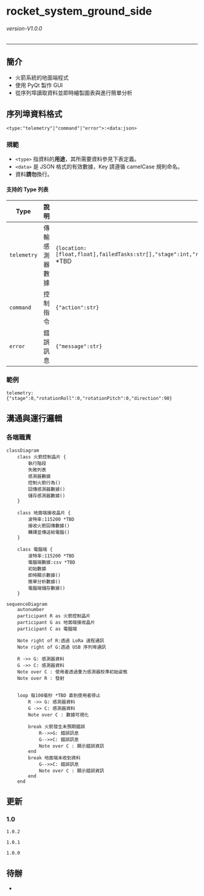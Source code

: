 # rocket_system_ground_side
###### *version-V1.0.0* 
---
## 簡介
- 火箭系統的地面端程式
- 使用 PyQt 製作 GUI
- 從序列埠讀取資料並即時繪製圖表與進行簡單分析
 
## 序列埠資料格式
```
<type:"telemetry"|"command"|"error">:<data:json>
```
### 規範
- `<type>` 指資料的**用途**，其所需要資料參見下表定義。
- `<data>` 是 JSON 格式的有效數據，Key 請遵循 camelCase 規則命名。
- 資料**請勿**換行。

#### 支持的 Type 列表
| Type         | 說明                        | data 格式 |
|-------------|---------------------------|---------------|
| `telemetry` | 傳輸感測器數據 | `{location:[float,float],failedTasks:str[],"stage":int,"rotationRoll":float,"rotationPitch":float,"direction":float}` *TBD|
| `command`   | 控制指令                  | `{"action":str}` |
| `error`   | 錯誤訊息               | `{"message":str}` |

### 範例
``` 
telemetry:{"stage":0,"rotationRoll":0,"rotationPitch":0,"direction":90}
```

## 溝通與運行邏輯
### 各端職責
``` mermaid
classDiagram
    class 火箭控制晶片 {
        執行階段
        失敗列表
        感測器數據
        控制火箭行為()
        回傳感測器數據()
        儲存感測器數據()
    }

    class 地面端接收晶片 {
        波特率:115200 *TBD
        接收火箭回傳數據()
        轉譯並傳送給電腦()
    }

    class 電腦端 {
        波特率:115200 *TBD
        電腦端數據:csv *TBD
        初始數據
        即時顯示數據()
        簡單分析數據()
        電腦端儲存數據()
    }
```

``` mermaid
sequenceDiagram
    autonumber
    participant R as 火箭控制晶片
    participant G as 地面端接收晶片
    participant C as 電腦端

    Note right of R:透過 LoRa 遠程通訊 
    Note right of G:透過 USB 序列埠通訊 

    R ->> G: 感測器資料
    G ->> C: 感測器資料
    Note over C : 使用者透過重力感測器校準初始姿態
    Note over R : 發射


    loop 每100毫秒 *TBD 直到使用者停止
        R ->> G: 感測器資料
        G ->> C: 感測器資料
        Note over C : 數據可視化

        break 火箭發生未預期錯誤
            R-->>G: 錯誤訊息
            G-->>C: 錯誤訊息
            Note over C : 顯示錯誤資訊
        end
        break 地面端未收到資料
            G-->>C: 錯誤訊息
            Note over C : 顯示錯誤資訊
        end
    end

```

## 更新
### 1.0
```
1.0.2

1.0.1

1.0.0

```

## 待辦
- 
